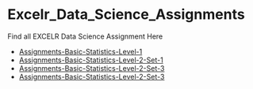 # Excelr_Data_Science_Assignments
Find all EXCELR Data Science Assignment Here
- [Assignments-Basic-Statistics-Level-1]([https://github.com/username/repo1](https://github.com/YugalPatil97/Assignments-Basic-Statistics-Level-1))
- [Assignments-Basic-Statistics-Level-2-Set-1]([https://github.com/username/repo2](https://github.com/YugalPatil97/Assignments-Basic-Statistics-Level-2-Set-1)https://github.com/YugalPatil97/Assignments-Basic-Statistics-Level-2-Set-1)
- [Assignments-Basic-Statistics-Level-2-Set-3]([https://github.com/username/repo3](https://github.com/YugalPatil97/Assignments-Basic-Statistics-Level-2-Set-2)https://github.com/YugalPatil97/Assignments-Basic-Statistics-Level-2-Set-2)
- [Assignments-Basic-Statistics-Level-2-Set-3](https://github.com/YugalPatil97/Assignments-Basic-Statistics-Level-2-Set-3)
